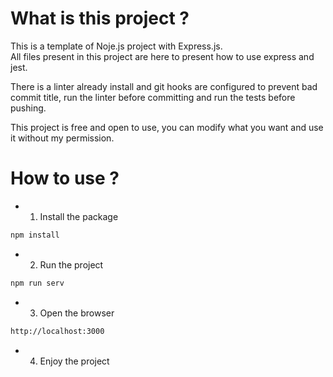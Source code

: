 # What is this project ?

This is a template of Noje.js project with Express.js.  
All files present in this project are here to present how to use express and jest.

There is a linter already install and git hooks are configured to prevent bad commit title, run the linter before committing and run the tests before pushing.

This project is free and open to use, you can modify what you want and use it without my permission.

# How to use ?

-   1. Install the package

```bash
npm install
```

-   2. Run the project

```bash
npm run serv
```

-   3. Open the browser

```bash
http://localhost:3000
```

-   4. Enjoy the project

